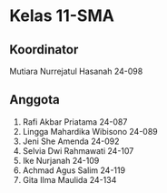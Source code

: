 # Kelas 11-SMA

## Koordinator
Mutiara Nurrejatul Hasanah 24-098

## Anggota
1. Rafi Akbar Priatama 24-087
2. Lingga Mahardika Wibisono 24-089
3. Jeni She Amenda 24-092
4. Selvia Dwi Rahmawati 24-107
5. Ike Nurjanah 24-109
6. Achmad Agus Salim 24-119
7. Gita Ilma Maulida 24-134
